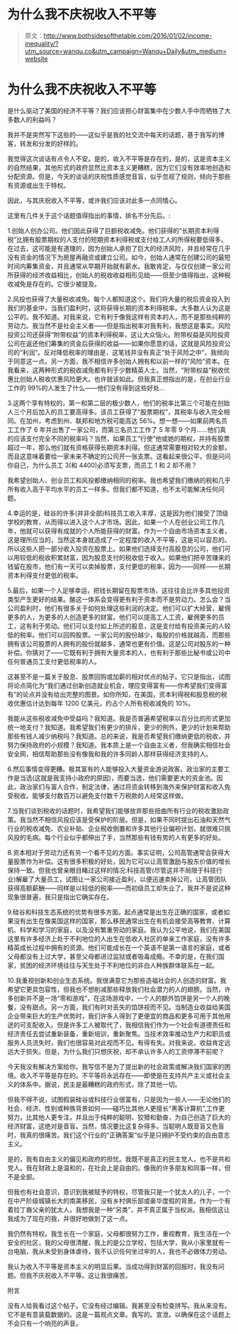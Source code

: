 # 为什么我不庆祝收入不平等

> 原文：<http://www.bothsidesofthetable.com/2016/01/02/income-inequality/?utm_source=wanqu.co&utm_campaign=Wanqu+Daily&utm_medium=website>

# 为什么我不庆祝收入不平等

是什么驱动了美国的经济不平等？我们应该担心财富集中在少数人手中而牺牲了大多数人的利益吗？

我并不是突然写下这些的——这似乎是我的社交流中每天的话题，基于我写的博客，转发和分发的好样的。

我觉得这次谈话有点令人不安。是的，收入不平等是存在的，是的，这是资本主义的自然结果，其他形式的政府显然比资本主义更糟糕，因为它们没有效率地创造和分配资源。但是，今天的谈话的庆祝性质感觉音盲，似乎忽视了规则，倾向于那些有资源或出生于特权。

因此，与其庆祝收入不平等，或许我们应该对此多一点同情心。

这里有几件关于这个话题值得指出的事情，排名不分先后。:

1.创始人创办公司。他们因此获得了巨额税收减免。他们获得的“长期资本利得税”比拥有股票期权的人支付的短期资本利得税或支付给工人的所得税要低得多。在过去，这可能是有道理的，因为创始人承担了巨大的经济风险，并且经常在几乎没有资金的情况下为房屋再融资或建立公司。如今，创始人通常在创建公司的最短时间内筹集资金，并且通常从早期开始就有薪水。我敢肯定，与仅仅创建一家公司所获得的经济收益相比，创始人的税收收益相形见绌——但至少值得指出，这种税收减免是存在的。它很少被提及。

2.风投也获得了大量税收减免。每个人都知道这个。我们将大量的税后资金投入到我们的基金中，当我们盈利时，这将获得长期的资本利得税率。大多数人认为这是公平的。我不知道。对我来说，它有利于像我这样有资本的人，而不是那些纯粹的劳动力。我当然不是社会主义者——但是指出税率对我有利，我想这是事实。风险投资公司还获得“附带权益”的资本利得税率，这让大众恼火。附带权益是风险投资公司在返还他们筹集的资金后获得的收益——如果你愿意的话，这就是风险投资公司的“利润”。反对降低税率的理由是，这笔钱并没有真正“处于风险之中”，我倾向于同意这一点。另一方面，我不相信许多创始人拥有和以前一样的“风险”资本。在我看来，这两种形式的税收减免都有利于少数精英人士。当然，“附带权益”税收优惠比创始人税收优惠风险更大。也许就该如此。但我真正想指出的是，在创业行业工作的 99%的人发生了什么——他们没有得到这些好处…

3.这两个享有特权的，第一和第二层的极少数人，他们的税率比第三个可能在创始人三个月后加入的员工要高得多。该员工获得了“股票期权”，其税率与收入完全相同。在加州，考虑到州、联邦和地方税可能高达 56%。想一想——如果前两名员工工作了 6 年并出售了一家公司，而第三名员工工作了 5 年零 9 个月……他们真的应该支付完全不同的税率吗？当然，如果员工“行使”他或她的期权，并持有股票超过一年，那么他们就有资格获得长期资本利得。但这通常需要相对较大的金额，而且这意味着要给一家未来不确定的公司开一张支票。这看起来很公平。但是问问你自己，为什么员工 3(和 4400)必须写支票，而员工 1 和 2 却不用？

我希望创始人、创业员工和风投都缴纳相同的税率。我也希望我们缴纳的税和几乎所有收入高于平均水平的员工一样多。但我们都不知道，也不太可能解决任何问题。

4.幸运的是，硅谷的许多(并非全部)科技员工收入丰厚，这是因为他们接受了顶级学校的教育，从而得以进入这个人才市场。因此，如果一个人在创业公司工作几年，他就可以获得有成就的个人所能获得的财富。作为一个自由市场资本主义者，这是理所应当的，当然这本身就造成了一定程度的收入不平等，这是可以容忍的。所以这些人把一部分收入投资在股票上。如果他们选择支付高股息的公司，他们可以用较低的税收积累财富，因为股息支付的税收低于收入。如果他们把辛苦赚来的钱留在股市，他们有一天可以卖掉股票，支付更低的税率，因为——同样——长期资本利得支付更低的税率。

5.最后，如果一个人足够幸运，把钱长期留在股票市场，这往往会比许多其他投资类型产生更好的结果。酪这一体系会变得更有利于资本而不是劳动力。怎么会？当公司盈利时，他们有很多关于如何处理这些利润的决定。他们可以扩大经营，雇佣更多的人，为更多的人创造更多的财富。他们可以提高工人工资，雇佣更多的员工，这有利于劳动。他们可以支付如上所述的股息，这是支付给有投资美元的人较低的税率。他们可以回购股票。一家公司的股份越少，每股的价格就越高，而那些拥有该公司股票的人拥有的股份就越多，通常也更有价值。这是公司对股东的一种补偿。你猜对了——它既有利于拥有大量资本的人，也有利于那些比秘书或公司中任何普通员工支付更低税率的人。

这甚至不是一篇关于股息、股票回购或加薪的相对优点的帖子。它只是指出，试图将论点简化为“我们通过创新创造就业机会，理应变得富有——你希望我们变得富有”的论点并没有给出完整的图景。如你所知，在美国，资本利得税和股息税的税收优惠估计达到每年 1200 亿美元，约占个人所有税收减免的 10%。

我能从这些税收减免中受益吗？我知道。我是否普遍希望税率以百分比的形式更加统一地支付？我知道。我希望我们有更少的排斥，更少的例外，更少的计划来帮助那些有钱人减少纳税吗？我知道。总的来说，我是否希望我们缴纳更低的税收，并努力保持政府的小规模？我知道。我本质上是一个自由主义者，但我确实相信社会安全网，相信帮助那些没有像我和我的许多同龄人那样获得经济支持的人。

6.然后事情变得更糟。极其富有的人能够投入大量资金游说政客。政治家的主要工作是当选(这就是我支持小政府的原因)，而要当选，他们需要更大的资金池。因此，政治家们与富人合作，制定法律，通过将资金转移到海外来保护财富和收入免受税收。能够支付数百万以避免支付数千万税款的人经常这样做。

7.当我们谈到税收的话题时，我希望我们能够放弃那些扭曲所有行业的税收激励政策。我当然不相信风投应该是受保护的阶层。但是，如果不同时提出石油和天然气行业的税收减免、农业补贴、企业税收倒置和许多其他行业偏袒计划，就很难只挑风投的毛病。每个行业似乎都伸出了手，当然那些有钱有势的人有更多的好处。

8.资本相对于劳动力还有另一个看不见的方面。事实证明，公司高管通常会获得大量股票作为补偿。这有很多积极的好处，因为它可以让高管激励与股东价值的增长保持一致。但我也曾亲眼目睹过这样的情况:科技高管(尽管这并不局限于科技行业)解雇了大量员工，试图让一家公司接近盈利，以便迅速卖掉公司，让高管团队获得高额薪酬——同样是以较低的税率——而初级员工却失业了。我并不是说这种现象很普遍，我只是指出它确实存在。

9.硅谷和科技生态系统的优势有很多方面。起点通常是出生在正确的国家，或者如果没有出生在像美国这样的国家，那么移民通常出生在有机会接受高等教育、计算机、科学和学习的家庭，以及没有繁重劳动的家庭。我认为公平地说，我们在美国这里有许多经济上处于不利地位的人出生在低收入社区的单亲工作家庭，没有许多精英成长过程中拥有的资源。他们可能成长在一个英语不是第一语言的家庭，或者父母都没有上过大学，甚至父母都进过监狱或者吸毒成瘾。不幸的是，在我们国家，贫困的经济环境往往与天生处于不利地位的非白人种族群体联系在一起。

10.我重视创新和创业生态系统。我很满意它为那些造福社会的人创造的财富。我希望它更具包容性，但我也不想削减那些释放我们社会潜力的人的翅膀。当然，许多创新并不是一场“零和游戏”，在这场游戏中，一个人的额外馅饼是另一个人的晚餐，没有甜点。另一方面，我们有时对丢失的馅饼视而不见。当制造业收益给美国企业带来巨大的生产优势时，我们许多人得到了更便宜的商品和更多可用于其他用途的可支配收入。但是许多工人被取代了，我相信我们作为一个社会有道德责任和经济责任去尝试重新装备，重新培训，重新聚焦。当技术效率推动生产力和职员或服务人员流失时，我们也很容易对此视而不见。有得有失。对我来说，收益肯定远远大于损失。但是，为什么我们只想庆祝，却不承认许多人的工资停滞不前呢？

今天我没有解决方案给你。我写信不是为了提出新的社会政策或解决我们国家的困境。收入不平等是存在的。不平等将永远存在——即使是在支持共产主义或社会主义的体系中。据说，民主是最糟糕的政府形式，除了其他一切。

但我不得不说，试图假装硅谷或科技行业很富有，只是因为一些人——无论他们的社会、经济、性别或种族背景如何——碰巧比其他人更擅长“黑客计算机”,工作更努力，比其他人更专注，并且出于纯粹的聪明、狡猾和勤奋，为自己创造了巨大的经济财富，这绝对是音盲。当然，情况要比这复杂得多。当聪明人既音盲又色盲时，我真的很痛苦。我们这个行业的“正确答案”似乎是只拥护不受约束的自由意志主义。

是的，我有自由主义的偏见和政府的担忧。我既不是真正的民主党人，也不是共和党人。我在财政上是温和的，在社会上是自由的。像我的许多朋友和同事一样，但不是全部。

但我也有社会意识，意识到我被赋予的特权，尽管我只是一个犹太人的儿子，一个在中产阶级城镇长大的南美移民，没有乡村俱乐部或豪华度假的背景。作为一个有着拉丁裔父亲的犹太人，我想我是一种“另类”，并不真正属于当权派。我相信这让我成为了现在的我，并很好地做到了这一点。

我仍然有特权。我生长在一个家庭，父母都很努力工作，重视教育，我生活在一个安全的社区，我的父母很清醒，我上的是公立学校，包括大学，我从小家里就有一台电脑，我从未受到身体虐待，我不认识任何坐过牢的人，我也不必做体力劳动。

我认为收入不平等是资本主义的明显后果。当成功得到财富的回报时，我没有问题。但我不庆祝收入不平等。这让我很痛苦。

附言

没有人给我看过这个帖子。它没有经过编辑。我甚至没有检查拼写。我从来没有。它不是有意装载数据的。这是一篇观点文章。我写的。宣泄。以确保在这个话题上不会只有一个响亮的声音。